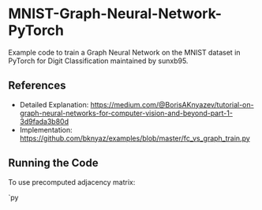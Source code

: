 # MNIST-Graph-Neural-Network-PyTorch

Example code to train a Graph Neural Network on the MNIST dataset in PyTorch for Digit Classification maintained by sunxb95.

## References

- Detailed Explanation: https://medium.com/@BorisAKnyazev/tutorial-on-graph-neural-networks-for-computer-vision-and-beyond-part-1-3d9fada3b80d
- Implementation: https://github.com/bknyaz/examples/blob/master/fc_vs_graph_train.py

## Running the Code

To use precomputed adjacency matrix:

`py